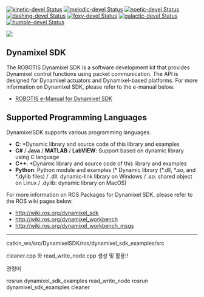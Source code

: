 [![kinetic-devel Status](https://github.com/ROBOTIS-GIT/DynamixelSDK/workflows/kinetic-devel/badge.svg)](https://github.com/ROBOTIS-GIT/DynamixelSDK/tree/kinetic-devel)
[![melodic-devel Status](https://github.com/ROBOTIS-GIT/DynamixelSDK/workflows/melodic-devel/badge.svg)](https://github.com/ROBOTIS-GIT/DynamixelSDK/tree/melodic-devel)
[![noetic-devel Status](https://github.com/ROBOTIS-GIT/DynamixelSDK/workflows/noetic-devel/badge.svg)](https://github.com/ROBOTIS-GIT/DynamixelSDK/tree/noetic-devel)
[![dashing-devel Status](https://github.com/ROBOTIS-GIT/DynamixelSDK/workflows/dashing-devel/badge.svg)](https://github.com/ROBOTIS-GIT/DynamixelSDK/tree/dashing-devel)
[![foxy-devel Status](https://github.com/ROBOTIS-GIT/DynamixelSDK/workflows/foxy-devel/badge.svg)](https://github.com/ROBOTIS-GIT/DynamixelSDK/tree/foxy-devel)
[![galactic-devel Status](https://github.com/ROBOTIS-GIT/DynamixelSDK/workflows/galactic-devel/badge.svg)](https://github.com/ROBOTIS-GIT/DynamixelSDK/tree/galactic-devel)
[![humble-devel Status](https://github.com/ROBOTIS-GIT/DynamixelSDK/workflows/humble-devel/badge.svg)](https://github.com/ROBOTIS-GIT/DynamixelSDK/tree/humble-devel)

<img src="http://emanual.robotis.com/assets/images/sw/sdk/dynamixel_sdk/overview/dynamixel_sdk_concept_logo.jpg">

## Dynamixel SDK
The ROBOTIS Dynamixel SDK is a software development kit that provides Dynamixel control functions using packet communication. The API is designed for Dynamixel actuators and Dynamixel-based platforms. For more information on Dynamixel SDK, please refer to the e-manual below.
- [ROBOTIS e-Manual for Dynamixel SDK](http://emanual.robotis.com/docs/en/software/dynamixel/dynamixel_sdk/overview/)

## Supported Programming Languages
DynamixelSDK supports various programming languages.
- **C**: *Dynamic library and source code of this library and examples
- **C#** / **Java** / **MATLAB** / **LabVIEW**: Support based on dynamic library using C language
- **C++**: *Dynamic library and source code of this library and examples
- **Python**: Python module and examples
(* Dynamic library (*.dll, *.so, and *.dylib files) / .dll: dynamic-link library on Windows / .so: shared object on Linux / .dylib: dynamic library on MacOS)

For more information on ROS Packages for Dynamixel SDK, please refer to the ROS wiki pages below.
- http://wiki.ros.org/dynamixel_sdk
- http://wiki.ros.org/dynamixel_workbench
- http://wiki.ros.org/dynamixel_workbench_msgs



-------------------------------------------------------------------------------------------------------------------------------------------------------------------------------------------
catkin_ws/src/DynamixelSDK/ros/dynamixel_sdk_examples/src 

cleaner.cpp 와 read_write_node.cpp 생성 및 활용!!

명령어

rosrun dynamixel_sdk_examples read_write_node
rosrun dynamixel_sdk_examples cleaner
